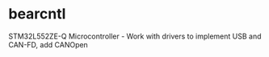 # bearcntl
STM32L552ZE-Q Microcontroller - Work with drivers to implement USB and CAN-FD, add CANOpen
